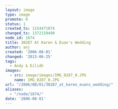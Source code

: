 ```yaml
---
layout: image
type: image
promote: 0
status: 1
created_ts: 1154471074
changed_ts: 1372159490
node_id: 1674
title: 30287 At Karen & Euan's Wedding
author: anj
created: '2006-08-01'
changed: '2013-06-25'
tags:
  - Andy & Eilidh
images:
  - src: image/images/IMG_0287_0.JPG
    name: IMG_0287_0.JPG
url: "/2006/08/01/30287_at_karen_euans_wedding/"
aliases:
  - "/node/1674/"
date: '2006-08-01'
---
```


